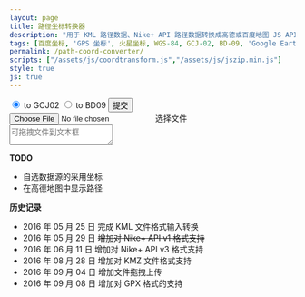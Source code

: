```yaml
---
layout: page
title: 路径坐标转换器
description: "用于 KML 路径数据、Nike+ API 路径数据转换成高德或百度地图 JS API 用坐标数组"
tags: [百度坐标, 'GPS 坐标', 火星坐标, WGS-84, GCJ-02, BD-09, 'Google Earth', 'Google Maps']
permalink: /path-coord-converter/
scripts: ["/assets/js/coordtransform.js","/assets/js/jszip.min.js"]
style: true
js: true
---
```


<div id="coordtransform" class="cf">
    <div class="file-submit">
        <input type="radio" name="coordtrans" id="togcj02" value="to GCJ02" checked>
        <label for="togcj02">to GCJ02</label>
        <input type="radio" name="coordtrans" id="tobd09" value="to BD09">
        <label for="tobd09">to BD09</label>
        <button id="submit">提交</button>
    </div>
    <input type="file" id="file-input" />
    <label for="file-input" class="file-upload">选择文件</label>
    <label id="filename"></label>
</div>
<textarea id="output" placeholder="可拖拽文件到文本框"></textarea>
<div id="map"></div>

**TODO**

* 自选数据源的采用坐标
* 在高德地图中显示路径

**历史记录**

* 2016 年 05 月 25 日 完成 KML 文件格式输入转换
* 2016 年 05 月 29 日 <del>增加对 Nike+ API v1 格式支持</del>
* 2016 年 06 月 11 日 增加对 Nike+ API v3 格式支持
* 2016 年 08 月 28 日 增加对 KMZ 文件格式支持
* 2016 年 09 月 04 日 增加文件拖拽上传
* 2016 年 09 月 08 日 增加对 GPX 格式的支持

<!--<style>
input {
  vertical-align: middle;
  cursor: pointer;
}
input[type="file"] {
    display: none;
}
#output{
    display: block;
    width: 100%;
	height: 375px;
    margin: 0;
	font-size: 12px;
	font-family: sans-serif;
}
#coordtransform {
    line-height: 20px;
    margin: 5px 0;
}
#coordtransform label{
    line-height: 25px;
    display: inline-block;
    cursor: pointer;
}
#coordtransform #filename{
    padding: 0;
	font-size: 12px;
}
#coordtransform .file-upload,
#coordtransform  button{
  font-family: 微软雅黑,san-serif;
  display: inline- block;
  background-color: #f8f8f8;
  border: 1px solid #e0e0e0;
  padding: 2px 8px;
  line-height: 15px;
  font-size: 12px;
  cursor: pointer;
}
#map{
    transition: height 1s;
    height: 427px;
}
#map:empty{
    height: 0;
}
.file-submit {
    float: right
}
</style>-->
<!--<script>
var gps, gpsArrays, contents;

function coord(type){
    var jsonContents = JSON.parse(contents).metrics;
    for(var i = 0; i < jsonContents.length;i++){
        if(jsonContents[i].type == type){
            return i;
        }
    }
}

function readKML(data){
    var parser = new DOMParser();
    xmlDoc = parser.parseFromString(data, 'text/xml');
    var coordinates = xmlDoc.querySelectorAll('LineString coordinates');
    var gpspoints;
    for (var i = 0; i < coordinates.length; i++) {
        gpsArrays[i] = [];
        gps[i] = coordinates[i].innerHTML.replace(/^\s+|\s+$|\.0|<coordinates>|<\/coordinates>/g, '').split(',0 ');
        console.log(gps[i]);
        for (var e in gps[i]) {
            gpsArrays[i][e] = {
                'lng': parseFloat(gps[i][e].split(',')[0]),
                'lat': parseFloat(gps[i][e].split(',')[1])
            }
        }
    }
    return gpsArrays;
}

function readGPX(data){
    var parser = new DOMParser();
    xmlDoc = parser.parseFromString(data, 'text/xml');
    var coordinates = xmlDoc.getElementsByTagName('trkpt');
    gpsArrays[0] = [];
    for (var i = 0; i < coordinates.length; i++ ){
        gpsArrays[0][i] = { 
            'lng':parseFloat(coordinates[i].getAttribute('lon')),
            'lat':parseFloat(coordinates[i].getAttribute('lat'))
        };
    }
    return gpsArrays;
}

function readNike(data){
    gpsArrays[0] = [];
    // api v3
    jsonContents = JSON.parse(contents).metrics;
    var lng = coord('longitude');
    var lat = coord('latitude');
    for(var i = 0; i < jsonContents[lng].values.length; i++) {
        gpsArrays[0][i] = {
            'lng': parseFloat(jsonContents[lng].values[i].value),
            'lat': parseFloat(jsonContents[lat].values[i].value)
        }
        /** api v1
         *for(var i = 0; i < JSON.parse(contents).waypoints.length; i++) {
         *gpsArrays[0].push({
         *    'lng': parseFloat(JSON.parse(contents).waypoints[i].longitude),
         *    'lat': parseFloat(JSON.parse(contents).waypoints[i].latitude)
         *})
         */
    }
    return gpsArrays;
}

function readFile(file) {
    if (file) {
        var reader = new FileReader();
        reader.onloadstart = function() {
            document.getElementById('output').innerHTML =  '读取中...';
        };
        reader.onload = function(e) {
		    contents = e.target.result;
            gps = [];
            gpsArrays = [];
            if (file.name.indexOf('gpx') > -1){
                gpsArrays = readGPX(contents);
            } else if (file.type == 'application/vnd.google-earth.kml+xml' ) {
                gpsArrays = readKML(contents);
            } else if(file.type == 'application/vnd.google-earth.kmz'){
                JSZip.loadAsync(file).then(function(zip) {
                    return zip.file("doc.kml").async("string");
                }).then(function (text) {
                    contents = text;
                    gpsArrays = readKML(contents);
                })
            } else if (contents.indexOf('com.nike') > -1) {
                gpsArrays = readNike(contents);
            } else {
                alert("请选择正确格式文件！");
                document.getElementById('output').innerHTML = '';
				return;
            }
            document.getElementById('output').innerHTML = contents;
			document.getElementById('filename').innerHTML = file.name;
        }
        reader.readAsText(file);
        //reader.readAsBinaryString(file);
    } else {
        alert("请选择文件！");
    }
}

function showMap(path){
    var pathData = "";
    for(var i = 0; i< path.length; i++ ) {
        if( i != 0 ){
            pathData += '|';
        }
        pathData += '2,0x52EE06,1,,:'+ path[i].join(';');
    }
    if( path.length <= 4 && pathData.length < 30000 ) {
        document.getElementById('map').innerHTML = '<img src="http://restapi.amap.com/v3/staticmap?size=640*427&paths='+ pathData +'&key=ee95e52bf08006f63fd29bcfbcf21df0"/>';
    } else {
        document.getElementById('map').innerHTML = '';
    }
}

function transform() {
    var gcj02Arrays = [];
    var bd09Arrays = [];
    var output = '';
    var result = [];
    var path = [];
    document.getElementById('map').innerHTML = '';
    for (var i = 0; i< gpsArrays.length; i++ ) {
        gcj02Arrays[i] = [];
        path[i] = [];
        if ( contents.indexOf('garmin') > -1 || contents.indexOf('xmlns:gx') > -1 || contents.indexOf('com.nike') > -1){
            result[i] = [];
            for (var e = 0; e < gpsArrays[i].length; e ++) {
                result[i].push(coordtransform.wgs84togcj02(gpsArrays[i][e].lng, gpsArrays[i][e].lat));
                result[i][e] = result[i][e].toString().split(',');
                gcj02Arrays[i].push({
                    'lng': result[i][e][0],
                    'lat': result[i][e][1]
                });
                path[i][e] = parseFloat(result[i][e][0]).toFixed(5)+',' + parseFloat(result[i][e][1]).toFixed(5);
            }
        } else {
            gcj02Arrays[i] = gpsArrays[i];
            for (var e = 0; e < gpsArrays[i].length; e ++) {
                path[i][e] = parseFloat(gpsArrays[i][e].lng).toFixed(5)+',' + parseFloat(gpsArrays[i][e].lat).toFixed(5);
            }
        }
        showMap(path);
    }
    if (document.getElementById('togcj02').checked == true) {
        for (var i = 0; i < gcj02Arrays.length; i++) {
            var lineNo = gcj02Arrays.length == 1 ? '': i.toString();
            output += 'var lineArr' + lineNo + ' = [\n';
            for (var e in gcj02Arrays[i]) {
                output += '  [' + parseFloat(gcj02Arrays[i][e].lng).toFixed(14) + ', ' + parseFloat(gcj02Arrays[i][e].lat).toFixed(14) + '],\n';
            }
            output = output.substring(0, output.length -2 ) + '\n];\n';
        }
    }
    if (document.getElementById('tobd09').checked == true) {
        for (var i in gcj02Arrays) {
            bd09Arrays[i] = [];
            result[i] = [];
            for (var e in gcj02Arrays[i]) {
                result[i].push(coordtransform.gcj02tobd09(gcj02Arrays[i][e].lng, gcj02Arrays[i][e].lat));
                result[i][e] = result[i][e].toString().split(',');
                bd09Arrays[i].push({
                    'lng': result[i][e][0],
                    'lat': result[i][e][1]
                });
            }
        }
        for (var i = 0; i < bd09Arrays.length; i++) {
            var lineNo = bd09Arrays.length == 1 ? '': i.toString();
            output += 'var points' + lineNo + ' = [\n';
            for (var e in bd09Arrays[i]) {
                output += '  new BMap.Point(' + parseFloat(bd09Arrays[i][e].lng).toFixed(14) + ', ' + parseFloat(bd09Arrays[i][e].lat).toFixed(14) + '),\n';
            }
            output = output.substring(0, output.length - 2) + '\n];\n';
        }
    }
    document.getElementById('output').innerHTML = output;
}

function prevent(e){
    e.stopPropagation();
    e.preventDefault();
}

function dropFile(e){
    e.stopPropagation();
    e.preventDefault();
    var file = e.dataTransfer.files[0];
    readFile(file);
}

function chooseFile(e){
    var file = e.target.files[0];
    readFile(file);
}

document.getElementById('file-input').addEventListener('change', chooseFile, false);
document.getElementById('submit').addEventListener('click', transform, false);
document.getElementById('output').addEventListener('drop', dropFile, false);
document.getElementById('output').addEventListener('dropend', prevent, false);
document.getElementById('output').addEventListener('dropover', prevent, false);
</script>-->
